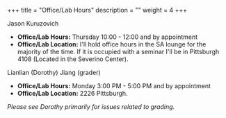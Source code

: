 +++
title = "Office/Lab Hours"
description = ""
weight = 4
+++

Jason Kuruzovich

*  **Office/Lab Hours:**  Thursday 10:00 - 12:00 and by appointment <br>
* **Office/Lab Location:** I'll hold office hours in the SA lounge for the majority of the time. If it is occupied with a seminar I'll be in Pittsburgh 4108 (Located in the Severino Center).<br>


Lianlian (Dorothy) Jiang  (grader)

* **Office/Lab Hours:**  Monday 3:00 PM - 5:00 PM and by appointment <br>
* **Office/Lab Location:** 2226 Pittsburgh. <br>

*Please see Dorothy primarily for issues related to grading.*
